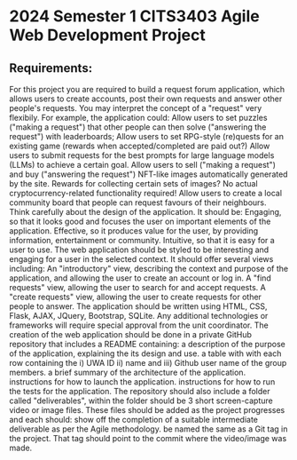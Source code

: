 # 2024 Semester 1 CITS3403 Agile Web Development Project 

## Requirements:

For this project you are required to build a request forum application, which allows users to create accounts, post their own requests and answer other people's requests. You may interpret the concept of a "request" very flexibily. For example, the application could:
Allow users to set puzzles ("making a request") that other people can then solve ("answering the request") with leaderboards;
Allow users to set RPG-style (re)quests for an existing game (rewards when accepted/completed are paid out?)
Allow users to submit requests for the best prompts for large language models (LLMs) to achieve a certain goal.
Allow users to sell ("making a request") and buy ("answering the request") NFT-like images automatically generated by the site. Rewards for collecting certain sets of images? No actual cryptocurrency-related functionality required!
Allow users to create a local community board that people can request favours of their neighbours.
Think carefully about the design of the application. It should be:
Engaging, so that it looks good and focuses the user on important elements of the application.
Effective, so it produces value for the user, by providing information, entertainment or community.
Intuitive, so that it is easy for a user to use.
The web application should be styled to be interesting and engaging for a user in the selected context. It should offer several views including:
An "introductory" view, describing the context and purpose of the application, and allowing the user to create an account or log in.
A "find requests" view, allowing the user to search for and accept requests.
A "create requests" view, allowing the user to create requests for other people to answer.
The application should be written using HTML, CSS, Flask, AJAX, JQuery, Bootstrap, SQLite. Any additional technologies or frameworks will require special approval from the unit coordinator.
The creation of the web application should be done in a private GitHub repository that includes a README containing:
a description of the purpose of the application, explaining the its design and use.
a table with with each row containing the i) UWA ID ii) name and iii) Github user name of the group members.
a brief summary of the architecture of the application.
instructions for how to launch the application.
instructions for how to run the tests for the application.
The repository should also include a folder called "deliverables", within the folder should be 3 short screen-capture video or image files. These files should be added as the project progresses and each should:
show off the completion of a suitable intermediate deliverable as per the Agile methodology.
be named the same as a Git tag in the project. That tag should point to the commit where the video/image was made.